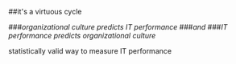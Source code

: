 <!-- .slide: data-background="resources/footer.svg" data-background-size="contain" data-background-position="bottom"  -->

##it's a virtuous cycle
  
###_organizational culture predicts IT performance_ <!-- .element: class="fragment"; style="color:maroon" -->
###_and_ <!-- .element: class="fragment"; style="color:maroon" -->
###_IT performance predicts organizational culture_ <!-- .element: class="fragment"; style="color:maroon" -->

<aside class="notes">
  <p>
    statistically valid way to measure IT performance
  </p>
</aside>
